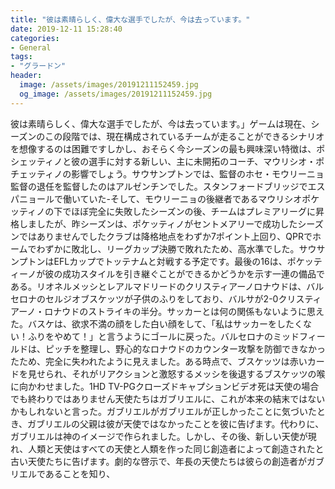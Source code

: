 ```yaml
---
title: "彼は素晴らしく、偉大な選手でしたが、今は去っています。"
date: 2019-12-11 15:28:40
categories:
- General
tags:
- "グラードン"
header:
  image: /assets/images/20191211152459.jpg
  og_image: /assets/images/20191211152459.jpg
---
```


彼は素晴らしく、偉大な選手でしたが、今は去っています。」ゲームは現在、シーズンのこの段階では、現在構成されているチームが走ることができるシナリオを想像するのは困難ですしかし、おそらく今シーズンの最も興味深い特徴は、ポシェッティノと彼の選手に対する新しい、主に未開拓のコーチ、マウリシオ・ポチェッティノの影響でしょう。サウサンプトンでは、監督のホセ・モウリーニョ監督の退任を監督したのはアルゼンチンでした。スタンフォードブリッジでエスパニョールで働いていた-そして、モウリーニョの後継者であるマウリシオポケッティノの下でほぼ完全に失敗したシーズンの後、チームはプレミアリーグに昇格しましたが、昨シーズンは、ポケッティノがセントメアリーで成功したシーズンではありませんでしたクラブは降格地点をわずか7ポイント上回り、QPRでホームでわずかに敗北し、リーグカップ決勝で敗れたため、高水準でした。サウサンプトンはEFLカップでトッテナムと対戦する予定です。最後の16は、ポケッティーノが彼の成功スタイルを引き継ぐことができるかどうかを示す一連の備品である。リオネルメッシとレアルマドリードのクリスティアーノロナウドは、バルセロナのセルジオブスケッツが子供のふりをしており、バルサが2-0クリスティアーノ・ロナウドのストライキの半分。サッカーとは何の関係もないように思えた。バスケは、欲求不満の顔をした白い顔をして、「私はサッカーをしたくない！ふりをやめて！」と言うようにゴールに戻った。バルセロナのミッドフィールドは、ピッチを整理し、野心的なロナウドのカウンター攻撃を防御できなかったため、完全に失われたように見えました。ある時点で、ブスケッツは赤いカードを見せられ、それがリアクションと激怒するメッシを後退するブスケッツの喉に向かわせました。1HD TV-PGクローズドキャプションビデオ死は天使の場合でも終わりではありません天使たちはガブリエルに、これが本来の結末ではないかもしれないと言った。ガブリエルがガブリエルが正しかったことに気づいたとき、ガブリエルの父親は彼が天使ではなかったことを彼に告げます。代わりに、ガブリエルは神のイメージで作られました。しかし、その後、新しい天使が現れ、人類と天使はすべての天使と人類を作った同じ創造者によって創造されたと古い天使たちに告げます。劇的な啓示で、年長の天使たちは彼らの創造者がガブリエルであることを知り、
